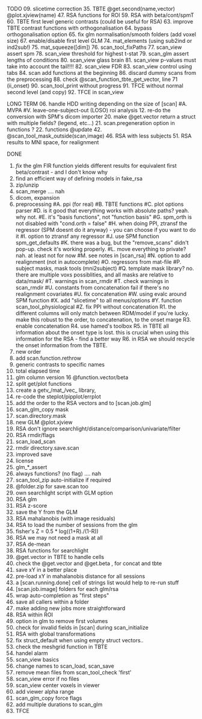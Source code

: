 
TODO
09. slicetime correction
35. TBTE @get.second(name,vector) @plot.xjview(name)
47. RSA functions for ROI
59. RSA with beta/cont/spmT
60. TBTE first level generic contrasts (could be useful for RSA)
63. improve TBTE contrast functions with orthogonalisation
64. bypass orthogonalisation option
65. fix glm normalisation/smooth folders (add voxel size)
67. enable/disable first level GLM
74. mat_elements (using sub2ind or ind2sub!)
75. mat_squeeze([dim])
76. scan_tool_fixPaths
77. scan_view assert spm
78. scan_view threshold for highest t-stat
79. scan_glm assert lengths of conditions
80. scan_view glass brain
81. scan_view p-values must take into account the tail!!!!
82. scan_view FDR
83. scan_view control using tabs
84. scan add functions at the beginning
86. discard dummy scans from the preprocessing
88. check @scan_function_tbte_get_vector, line 71 (ii_onset)
90. scan_tool_print without progress
91. TFCE without normal second level (and copy)
92. TFCE in scan_view

LONG TERM
06. handle HDD writing depending on the size of [scan]
#A. MVPA
#V. leave-one-subject-out (LOSO) roi analysis
12. re-do the conversion with SPM's dicom importer
20. make @get.vector return a struct with multiple fields? (legend, etc...)
21. scan.pregeneration option in functions ?
22. functions @update
42. @scan_tool_mask_outside(scan,image)
46. RSA with less subjects
51. RSA results to MNI space, for realignment

DONE
01. *fix* the glm FIR function yields different results for equivalent first beta/contrast - and I don't know why
03. find an efficient way of defining models in fake_rsa
07. zip/unzip
08. scan_merge .... nah
09. dicom, expansion
09. preprocessing
#A. ppi (for real)
#B. TBTE functions
#C. plot options parser
#D. is it good that everything works with absolute paths? yeah. why not.
#E. it's "basis functions", not "function basis"
#G. spm_orth is not disabled with "cond.orth = false"
#H. when doing PPI, ztransf the regressor (SPM doesnt do it anyway) - you can choose if you want to do it
#I. option to ztransf any regressor
#J. use SPM function spm_get_defaults
#K. there was a bug, but the "remove_scans" didn't pop-up. check it's working properly.
#L. move everything to private? nah. at least not for now
#M. see notes in [scan_rsa]
#N. option to add realignment (not in autocomplete)
#O. regressors from mat-file
#P. subject masks, mask tools (mni2subject)
#Q. template mask library? no. there are multiple voxs possiblities, and all masks are relative to data/mask/
#T. warnings in scan_rmdir
#T. check warnings in scan_rmdir
#U. constants from concatenation fail if there's no realignment covariates
#U. fix concatenation
#W. using evalc around SPM function
#X. add "slicetime" to all menus/options
#Y. function scan_tool_physiological
#Z. fix PPI without concatenation
R1. the different columns will only match between RDM/model if you're lucky. make this robust to the order, to concatenation, to the onset marge
R3. enable concatenation
R4. use hamed's toolbox
R5. in TBTE all information about the onset type is lost. this is crucial when using this information for the RSA - find a better way
R6. in RSA we should recycle the onset information from the TBTE.
10. new order
11. add scan.function.rethrow
13. generic contrasts to specific names
14. total elapsed time
15. glm column version
16 @function.vector/beta
17. split get/plot functions
18. create a getv_/mat_/vec_ library, 
19. re-code the steplot/pipplot/errplot
23. add the order to the RSA vectors and to [scan.job.glm]
24. scan_glm_copy mask
25. scan.directory.mask
26. new GLM @plot.xjview
27. RSA don't ignore searchlight/distance/comparison/univariate/filter
28. RSA rmdir/flags
29. scan_load_scan
30. rmdir directory.save.scan
31. improved save
32. license
33. glm_*_assert
34. always functions? (no flag) .... nah
36. scan_tool_zip auto-initialize if required
37. @folder.zip for save.scan too
38. own searchlight script with GLM option
39. RSA glm
40. RSA z-score
41. save the Y from the GLM
41. RSA mahalanobis (with image residuals)
43. RSA to load the number of sessions from the glm
44. fisher's Z = 0.5 * log((1+R)./(1-R))
45. RSA we may not need a mask at all
47. RSA de-mean
47. RSA functions for searchlight
48. @get.vector in TBTE to handle cells
48. check the @get.vector and @get.beta , for concat and tbte
49. save xY in a better place
49. pre-load xY in mahalanobis distance for all sessions
50. a [scan.running.done] cell of strings list would help to re-run stuff
52. [scan.job.image] folders for each glm/rsa
53. wrap auto-completion as "first steps"
54. save all callers within a folder
55. make adding new jobs more straightforward
55. RSA within ROI
56. option in glm to remove first volumes
57. check for invalid fields in [scan] during scan_initialize
58. RSA with global transformations
61. fix struct_default when using empty struct vectors..
62. check the meshgrid function in TBTE
66. handel alarm
68. scan_view basics
69. change names to scan_load, scan_save
70. remove mean files from scan_tool_check 'first'
71. scan_view error if no files
72. scan_view center voxels in viewer
73. add viewer alpha range
85. scan_glm_copy force flags
87. add multiple durations to scan_glm
89. TFCE

